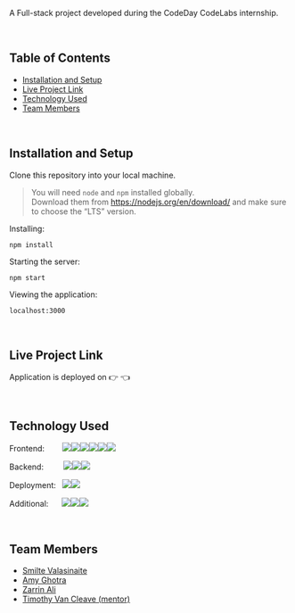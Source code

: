 <img src=""/>

<!-------------------------------------------------------------------------------------------------------------------------->

A Full-stack project developed during the CodeDay CodeLabs internship. <br>



<br>

<!-------------------------------------------------------------------------------------------------------------------------->

## Table of Contents

* [Installation and Setup](#install)
* [Live Project Link](#live)
* [Technology Used](#tech)
* [Team Members](#team)

<br>

<!-------------------------------------------------------------------------------------------------------------------------->

## <a name="install"></a> Installation and Setup

Clone this repository into your local machine. 

> You will need `node` and `npm` installed globally. <br>
> Download them from https://nodejs.org/en/download/ and make sure to choose the “LTS” version.

Installing:

`npm install`

Starting the server:

`npm start`

Viewing the application:

`localhost:3000`

<br>

<!-------------------------------------------------------------------------------------------------------------------------->

## <a name="live"></a> Live Project Link

Application is deployed on :point_right: :point_left: 

<br>

<!-------------------------------------------------------------------------------------------------------------------------->

## <a name="tech"></a> Technology Used

Frontend:&nbsp; &nbsp; &nbsp; &nbsp;
<img src="https://img.shields.io/badge/React-20232A?style=for-the-badge&logo=react&logoColor=61DAFB"/><img src="https://img.shields.io/badge/HTML5-E34F26?style=for-the-badge&logo=html5&logoColor=white"/><img src="https://img.shields.io/badge/CSS3-1572B6?style=for-the-badge&logo=css3&logoColor=white"/><img src="https://img.shields.io/badge/JavaScript-F7DF1E?style=for-the-badge&logo=javascript&logoColor=black"/><img src="https://img.shields.io/badge/styled--components-DB7093?style=for-the-badge&logo=styled-components&logoColor=white"/><img src="https://img.shields.io/badge/Material--UI-0081CB?style=for-the-badge&logo=material-ui&logoColor=white"/>

Backend:&nbsp; &nbsp; &nbsp; &nbsp;&nbsp;
<img src="https://img.shields.io/badge/MongoDB-4EA94B?style=for-the-badge&logo=mongodb&logoColor=white"/><img src="https://img.shields.io/badge/strapi-2e7eea?style=for-the-badge&logo=strapi&logoColor=white"/><img src="https://img.shields.io/badge/Node.js-43853D?style=for-the-badge&logo=node.js&logoColor=white"/>

Deployment:&nbsp;&nbsp;
<img src="https://img.shields.io/badge/Netlify-00C7B7?style=for-the-badge&logo=netlify&logoColor=white"/><img src="https://img.shields.io/badge/Heroku-430098?style=for-the-badge&logo=heroku&logoColor=white"/>

Additional:&nbsp; &nbsp; &nbsp;
<img src="https://img.shields.io/badge/npm-CB3837?style=for-the-badge&logo=npm&logoColor=white"/><img src="https://img.shields.io/badge/React_Router-CA4245?style=for-the-badge&logo=react-router&logoColor=white"/><img src="https://img.shields.io/badge/Git-F05032?style=for-the-badge&logo=git&logoColor=white"/>

<br>

<!-------------------------------------------------------------------------------------------------------------------------->

## <a name="team"></a> Team Members
 * [Smilte Valasinaite](https://www.linkedin.com/in/smiltevalasinaite/)
 * [Amy Ghotra](https://www.linkedin.com/in/amyghotra/)
 * [Zarrin Ali](https://www.linkedin.com/in/%E2%9C%A8-zarrin-ali-%E2%9C%A8-2a04b3146/)
 * [Timothy Van Cleave (mentor)](https://www.linkedin.com/in/timothy-van-cleave/)
